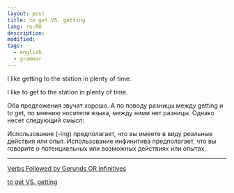 ```yaml
---
layout: post
title: to get VS. getting
lang: ru-RU
description:
modified:
tags:
  - english
  - grammar
---
```


I like getting to the station in plenty of time.

I like to get to the station in plenty of time.

Оба предложения звучат хорошо. А по поводу разницы между getting и to get, по мнению носителя языка, между ними нет разницы. Однако несет следующий смысл:
<!--more-->
Использование (-ing) предполагает, что вы имеете в виду реальные действия или опыт. Использование инфинитива предполагает, что вы говорите о потенциальных или возможных действиях или опытах.

---
[Verbs Followed by Gerunds OR Infinitives](https://www.englishpage.com/gerunds/gerund_or_infinitive_same_list.htm)

[to get VS. getting](https://ell.stackexchange.com/questions/44373/to-get-vs-getting)
